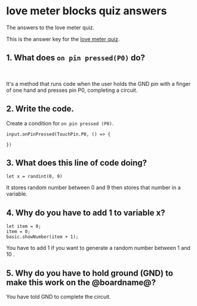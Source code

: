 # love meter blocks quiz answers

The answers to the love meter quiz.

This is the answer key for the [love meter quiz](/lessons/love-meter/quiz).

## 1. What does `on pin pressed(P0)` do?

<br/>

It's a method that runs code when the user holds the GND pin with a finger of one hand and presses pin P0, completing a circuit.

## 2. Write the code.

Create a condition for `on pin pressed (P0)`.

```blocks
input.onPinPressed(TouchPin.P0, () => {

})
```

## 3. What does this line of code doing?

```blocks
let x = randint(0, 9)
```


It stores random number between 0 and 9 then stores that number in a variable.

## 4. Why do you have to add 1 to variable x?

```blocks
let item = 0;
item = 0;
basic.showNumber(item + 1);
```

You have to add 1 if you want to generate a random number between 1 and 10 .

## 5. Why do you have to hold ground (GND) to make this work on the @boardname@?


You have told GND to complete the circuit.

